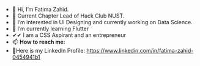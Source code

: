 - 👋 Hi, I’m Fatima Zahid.
- 🙌 Current Chapter Lead of Hack Club NUST.
- 👀 I’m interested in UI Designing and currently working on Data Science.
- 🌱 I’m currently learning Flutter 
- ✔✔ I am a CSS Aspirant and an entrepreneur
- 📫 **How to reach me:**
- 🧨Here is my LinkedIn Profile:
 https://www.linkedin.com/in/fatima-zahid-0454941b1
 
<!---
fatimazahid014/fatimazahid014 is a ✨ special ✨ repository because its `README.md` (this file) appears on your GitHub profile.
You can click the Preview link to take a look at your changes.
--->
